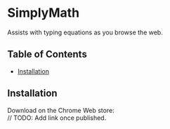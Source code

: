 # SimplyMath
Assists with typing equations as you browse the web.

## Table of Contents
- [Installation](#installation)

## Installation
Download on the Chrome Web store:  
// TODO: Add link once published.
